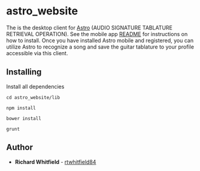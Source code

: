 # astro_website

The is the desktop client for [Astro](https://github.com/rtwhitfield84/astro_mobile) (AUDIO SIGNATURE TABLATURE RETRIEVAL OPERATION). See the mobile app [README](https://github.com/rtwhitfield84/astro_mobile/blob/master/README.md) for instructions on how to install. Once you have installed Astro mobile and registered, you can utilize Astro to recognize a song and save the guitar tablature to your profile accessible via this client.


## Installing

Install all dependencies

```
cd astro_website/lib

npm install

bower install

grunt

```


## Author

* **Richard Whitfield** - [rtwhitfield84](https://github.com/rtwhitfield84)
